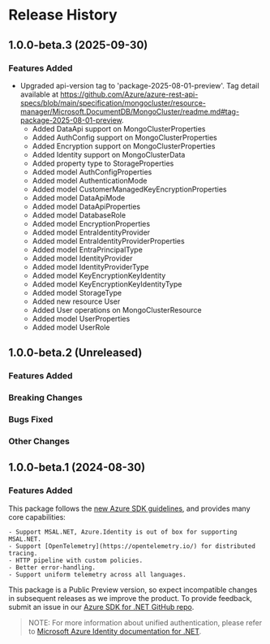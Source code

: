 # Release History

## 1.0.0-beta.3 (2025-09-30)

### Features Added
- Upgraded api-version tag to 'package-2025-08-01-preview'. Tag detail available at https://github.com/Azure/azure-rest-api-specs/blob/main/specification/mongocluster/resource-manager/Microsoft.DocumentDB/MongoCluster/readme.md#tag-package-2025-08-01-preview.
  - Added DataApi support on MongoClusterProperties
  - Added AuthConfig support on MongoClusterProperties
  - Added Encryption support on MongoClusterProperties
  - Added Identity support on MongoClusterData
  - Added property type to StorageProperties
  - Added model AuthConfigProperties
  - Added model AuthenticationMode
  - Added model CustomerManagedKeyEncryptionProperties
  - Added model DataApiMode
  - Added model DataApiProperties
  - Added model DatabaseRole
  - Added model EncryptionProperties
  - Added model EntraIdentityProvider
  - Added model EntraIdentityProviderProperties
  - Added model EntraPrincipalType 
  - Added model IdentityProvider
  - Added model IdentityProviderType
  - Added model KeyEncryptionKeyIdentity
  - Added model KeyEncryptionKeyIdentityType
  - Added model StorageType
  - Added new resource User
  - Added User operations on MongoClusterResource
  - Added model UserProperties
  - Added model UserRole
  
## 1.0.0-beta.2 (Unreleased)

### Features Added

### Breaking Changes

### Bugs Fixed

### Other Changes

## 1.0.0-beta.1 (2024-08-30)

### Features Added

This package follows the [new Azure SDK guidelines](https://azure.github.io/azure-sdk/general_introduction.html), and provides many core capabilities:

    - Support MSAL.NET, Azure.Identity is out of box for supporting MSAL.NET.
    - Support [OpenTelemetry](https://opentelemetry.io/) for distributed tracing.
    - HTTP pipeline with custom policies.
    - Better error-handling.
    - Support uniform telemetry across all languages.

This package is a Public Preview version, so expect incompatible changes in subsequent releases as we improve the product. To provide feedback, submit an issue in our [Azure SDK for .NET GitHub repo](https://github.com/Azure/azure-sdk-for-net/issues).

> NOTE: For more information about unified authentication, please refer to [Microsoft Azure Identity documentation for .NET](https://learn.microsoft.com/dotnet/api/overview/azure/identity-readme?view=azure-dotnet).
